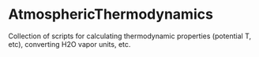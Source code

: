 # AtmosphericThermodynamics
Collection of scripts for calculating thermodynamic properties (potential T, etc), converting H2O vapor units, etc.
